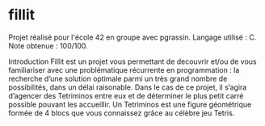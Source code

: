 # fillit

Projet réalisé pour l'école 42 en groupe avec pgrassin.
Langage utilisé : C.
Note obtenue : 100/100.

Introduction
Fillit est un projet vous permettant de decouvrir et/ou de vous familiariser avec
une problématique récurrente en programmation : la recherche d’une solution optimale
parmi un très grand nombre de possibilités, dans un délai raisonable. Dans le cas de ce
projet, il s’agira d’agencer des Tetriminos entre eux et de déterminer le plus petit carré
possible pouvant les accueillir.
Un Tetriminos est une figure géométrique formée de 4 blocs que vous connaissez
grâce au célèbre jeu Tetris.
